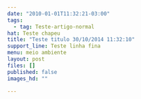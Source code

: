 ```yaml
---
date: "2010-01-01T11:32:21-03:00"
tags:
  - tag: Teste-artigo-normal
hat: Teste chapeu
title: "Teste titulo 30/10/2014 11:32:10"
support_line: Teste linha fina
menu: meio ambiente
layout: post
files: []
published: false
images_hd: ""

---
```

